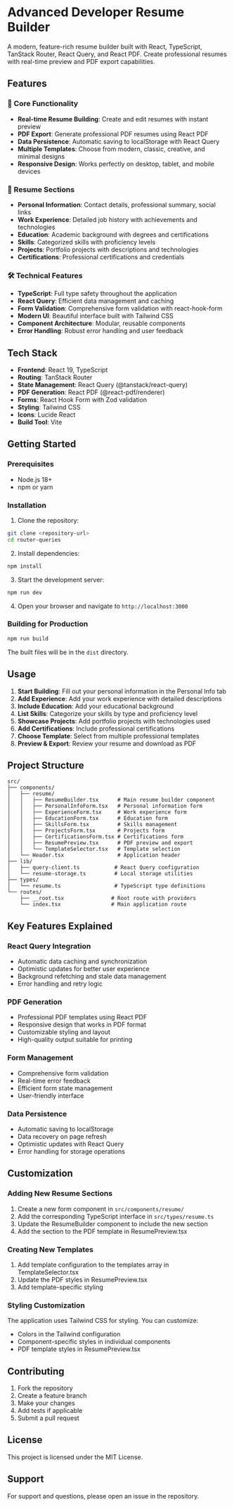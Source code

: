 # Advanced Developer Resume Builder

A modern, feature-rich resume builder built with React, TypeScript, TanStack Router, React Query, and React PDF. Create professional resumes with real-time preview and PDF export capabilities.

## Features

### 🚀 Core Functionality
- **Real-time Resume Building**: Create and edit resumes with instant preview
- **PDF Export**: Generate professional PDF resumes using React PDF
- **Data Persistence**: Automatic saving to localStorage with React Query
- **Multiple Templates**: Choose from modern, classic, creative, and minimal designs
- **Responsive Design**: Works perfectly on desktop, tablet, and mobile devices

### 📝 Resume Sections
- **Personal Information**: Contact details, professional summary, social links
- **Work Experience**: Detailed job history with achievements and technologies
- **Education**: Academic background with degrees and certifications
- **Skills**: Categorized skills with proficiency levels
- **Projects**: Portfolio projects with descriptions and technologies
- **Certifications**: Professional certifications and credentials

### 🛠️ Technical Features
- **TypeScript**: Full type safety throughout the application
- **React Query**: Efficient data management and caching
- **Form Validation**: Comprehensive form validation with react-hook-form
- **Modern UI**: Beautiful interface built with Tailwind CSS
- **Component Architecture**: Modular, reusable components
- **Error Handling**: Robust error handling and user feedback

## Tech Stack

- **Frontend**: React 19, TypeScript
- **Routing**: TanStack Router
- **State Management**: React Query (@tanstack/react-query)
- **PDF Generation**: React PDF (@react-pdf/renderer)
- **Forms**: React Hook Form with Zod validation
- **Styling**: Tailwind CSS
- **Icons**: Lucide React
- **Build Tool**: Vite

## Getting Started

### Prerequisites
- Node.js 18+ 
- npm or yarn

### Installation

1. Clone the repository:
```bash
git clone <repository-url>
cd router-queries
```

2. Install dependencies:
```bash
npm install
```

3. Start the development server:
```bash
npm run dev
```

4. Open your browser and navigate to `http://localhost:3000`

### Building for Production

```bash
npm run build
```

The built files will be in the `dist` directory.

## Usage

1. **Start Building**: Fill out your personal information in the Personal Info tab
2. **Add Experience**: Add your work experience with detailed descriptions
3. **Include Education**: Add your educational background
4. **List Skills**: Categorize your skills by type and proficiency level
5. **Showcase Projects**: Add portfolio projects with technologies used
6. **Add Certifications**: Include professional certifications
7. **Choose Template**: Select from multiple professional templates
8. **Preview & Export**: Review your resume and download as PDF

## Project Structure

```
src/
├── components/
│   ├── resume/
│   │   ├── ResumeBuilder.tsx      # Main resume builder component
│   │   ├── PersonalInfoForm.tsx   # Personal information form
│   │   ├── ExperienceForm.tsx     # Work experience form
│   │   ├── EducationForm.tsx      # Education form
│   │   ├── SkillsForm.tsx         # Skills management
│   │   ├── ProjectsForm.tsx       # Projects form
│   │   ├── CertificationsForm.tsx # Certifications form
│   │   ├── ResumePreview.tsx      # PDF preview and export
│   │   └── TemplateSelector.tsx   # Template selection
│   └── Header.tsx                 # Application header
├── lib/
│   ├── query-client.ts           # React Query configuration
│   └── resume-storage.ts         # Local storage utilities
├── types/
│   └── resume.ts                 # TypeScript type definitions
└── routes/
    ├── __root.tsx               # Root route with providers
    └── index.tsx                # Main application route
```

## Key Features Explained

### React Query Integration
- Automatic data caching and synchronization
- Optimistic updates for better user experience
- Background refetching and stale data management
- Error handling and retry logic

### PDF Generation
- Professional PDF templates using React PDF
- Responsive design that works in PDF format
- Customizable styling and layout
- High-quality output suitable for printing

### Form Management
- Comprehensive form validation
- Real-time error feedback
- Efficient form state management
- User-friendly interface

### Data Persistence
- Automatic saving to localStorage
- Data recovery on page refresh
- Optimistic updates with React Query
- Error handling for storage operations

## Customization

### Adding New Resume Sections
1. Create a new form component in `src/components/resume/`
2. Add the corresponding TypeScript interface in `src/types/resume.ts`
3. Update the ResumeBuilder component to include the new section
4. Add the section to the PDF template in ResumePreview.tsx

### Creating New Templates
1. Add template configuration to the templates array in TemplateSelector.tsx
2. Update the PDF styles in ResumePreview.tsx
3. Add template-specific styling

### Styling Customization
The application uses Tailwind CSS for styling. You can customize:
- Colors in the Tailwind configuration
- Component-specific styles in individual components
- PDF template styles in ResumePreview.tsx

## Contributing

1. Fork the repository
2. Create a feature branch
3. Make your changes
4. Add tests if applicable
5. Submit a pull request

## License

This project is licensed under the MIT License.

## Support

For support and questions, please open an issue in the repository.
